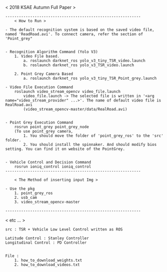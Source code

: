 

< 2018 KSAE Autumn Full Paper >

	------------------------------------------------------------
		< How to Run >
	
	- The default recognition system is based on the saved video file, named 'ReadRoad.avi'. To connect camera, refer the section of 'Point_grey"


	- Recognition Algorithm Command (Yolo V3)
		1. Video File based.
			a. roslaunch darknet_ros yolo_v3_tiny_TSR_video.launch
			b. roslaunch darknet_ros yolo_v3_TSR_video.launch

		2. Point Grey Camera Based
			a. roslaunch darknet_ros yolo_v3_tiny_TSR_Point_grey.launch

	- Video File Execution Command
		roslaunch video_stream_opencv video_file.launch
			video_file.launch -> The selected file is written in '<arg name="video_stream_provider" ...>'. The name of default video file is RealRoad.avi
			(video_stream_opencv-master/data/RealRoad.avi)
			

	- Point Grey Execution Command
		rosrun point_grey point_grey_node
		(To use point_grey camera, 
			1. You should move the folder of 'point_grey_ros' to the 'src' folder.
			2. You should install the spinnaker. And should modify bios setting. You can find it on website of the PointGrey.


	- Vehicle Control and Decision Command
		rosrun ioniq_control ioniq_control
	------------------------------------------------------------
	
		< The Method of inserting input Img >
		
	- Use the pkg
		1. point_grey_ros
		2. usb_cam
		3. video_stream_opencv-master
		
	------------------------------------------------------------
	


 < etc ... >
 
	src : TSR + Vehicle Low Level Control written as ROS

	Latitude Control : Stanley Controller
	Longitudinal Control : PD Controller


	File :
		1. how_to_download_weights.txt
		2. how_to_download_videos.txt
